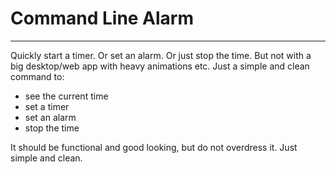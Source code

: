 # Command Line Alarm
----
Quickly start a timer. Or set an alarm. Or just stop the time. But not with a big desktop/web app with heavy animations etc. Just a simple and clean command to:
* see the current time
* set a timer
* set an alarm
* stop the time

It should be functional and good looking, but do not overdress it. Just simple and clean.
